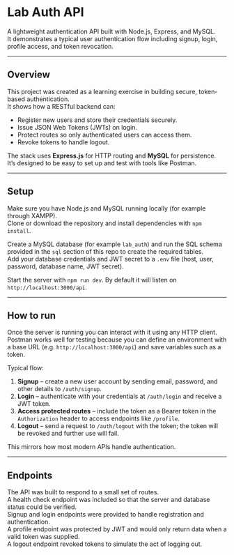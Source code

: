 # Lab Auth API

A lightweight authentication API built with Node.js, Express, and MySQL.  
It demonstrates a typical user authentication flow including signup, login, profile access, and token revocation.

---

## Overview

This project was created as a learning exercise in building secure, token-based authentication.  
It shows how a RESTful backend can:

- Register new users and store their credentials securely.
- Issue JSON Web Tokens (JWTs) on login.
- Protect routes so only authenticated users can access them.
- Revoke tokens to handle logout.

The stack uses **Express.js** for HTTP routing and **MySQL** for persistence.  
It’s designed to be easy to set up and test with tools like Postman.

---

## Setup

Make sure you have Node.js and MySQL running locally (for example through XAMPP).  
Clone or download the repository and install dependencies with `npm install`.

Create a MySQL database (for example `lab_auth`) and run the SQL schema provided in the `sql` section of this repo to create the required tables.  
Add your database credentials and JWT secret to a `.env` file (host, user, password, database name, JWT secret).

Start the server with `npm run dev`. By default it will listen on `http://localhost:3000/api`.

---

## How to run

Once the server is running you can interact with it using any HTTP client.  
Postman works well for testing because you can define an environment with a base URL (e.g. `http://localhost:3000/api`) and save variables such as a token.

Typical flow:

1. **Signup** – create a new user account by sending email, password, and other details to `/auth/signup`.
2. **Login** – authenticate with your credentials at `/auth/login` and receive a JWT token.
3. **Access protected routes** – include the token as a Bearer token in the `Authorization` header to access endpoints like `/profile`.
4. **Logout** – send a request to `/auth/logout` with the token; the token will be revoked and further use will fail.

This mirrors how most modern APIs handle authentication.

---

## Endpoints

The API was built to respond to a small set of routes.  
A health check endpoint was included so that the server and database status could be verified.  
Signup and login endpoints were provided to handle registration and authentication.  
A profile endpoint was protected by JWT and would only return data when a valid token was supplied.  
A logout endpoint revoked tokens to simulate the act of logging out.
